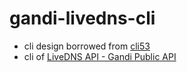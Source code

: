 # gandi-livedns-cli

- cli design borrowed from [cli53](https://github.com/barnybug/cli53)
- cli of [LiveDNS API - Gandi Public API](https://api.gandi.net/docs/livedns/)

